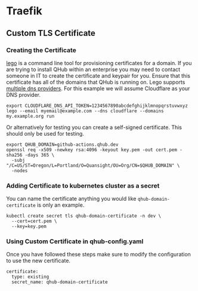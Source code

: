 # Traefik

## Custom TLS Certificate

### Creating the Certificate

[lego](https://go-acme.github.io/lego/installation/) is a command line
tool for provisioning certificates for a domain. If you are trying to
install QHub within an enterprise you may need to contact someone in
IT to create the certificate and keypair for you. Ensure that this
certificate has all of the domains that QHub is running on. Lego
supports [multiple dns
providers](https://go-acme.github.io/lego/dns/). For this example we
will assume Cloudflare as your DNS provider.

```shell
export CLOUDFLARE_DNS_API_TOKEN=1234567890abcdefghijklmnopqrstuvwxyz
lego --email myemail@example.com --dns cloudflare --domains my.example.org run
```

Or alternatively for testing you can create a self-signed
certificate. This should only be used for testing.

```shell
export QHUB_DOMAIN=github-actions.qhub.dev
openssl req -x509 -newkey rsa:4096 -keyout key.pem -out cert.pem -sha256 -days 365 \
  -subj "/C=US/ST=Oregon/L=Portland/O=Quansight/OU=Org/CN=$QHUB_DOMAIN" \
  -nodes
```

### Adding Certificate to kubernetes cluster as a secret

You can name the certificate anything you would like
`qhub-domain-certificate` is only an example.

```
kubectl create secret tls qhub-domain-certificate -n dev \
  --cert=cert.pem \
  --key=key.pem
```

### Using Custom Certificate in qhub-config.yaml

Once you have followed these steps make sure to modify the
configuration to use the new certificate.

```
certificate:
  type: existing
  secret_name: qhub-domain-certificate
```
